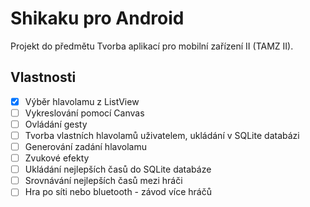 # Shikaku pro Android
Projekt do předmětu Tvorba aplikací pro mobilní zařízení II (TAMZ II).

## Vlastnosti
- [x] Výběr hlavolamu z ListView
- [ ] Vykreslování pomocí Canvas
- [ ] Ovládání gesty
- [ ] Tvorba vlastních hlavolamů uživatelem, ukládání v SQLite databázi
- [ ] Generování zadání hlavolamu
- [ ] Zvukové efekty
- [ ] Ukládání nejlepších časů do SQLite databáze
- [ ] Srovnávání nejlepších časů mezi hráči
- [ ] Hra po síti nebo bluetooth - závod více hráčů
